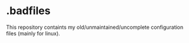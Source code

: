 # .badfiles
This repository containts my old/unmaintained/uncomplete configuration files (mainly for linux).
